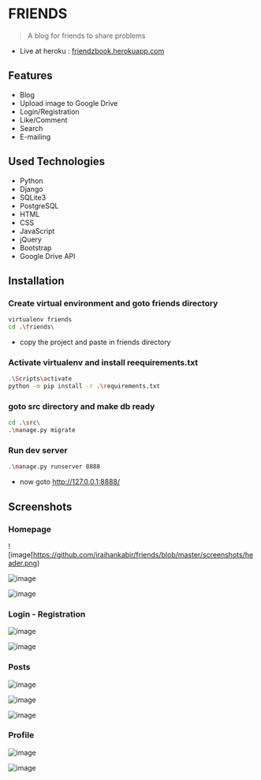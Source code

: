 FRIENDS
=============================================

> A blog for friends to share problems

* Live at heroku : [friendzbook.herokuapp.com](https://friendzbook.herokuapp.com/)

## Features
* Blog
* Upload image to Google Drive
* Login/Registration
* Like/Comment
* Search
* E-mailing

## Used Technologies
* Python
* Django
* SQLite3
* PostgreSQL
* HTML
* CSS
* JavaScript
* jQuery
* Bootstrap
* Google Drive API


## Installation

### Create virtual environment and goto friends directory
```bash
virtualenv friends
cd .\friends\
```
* copy the project and paste in friends directory

### Activate virtualenv and install reequirements.txt
```bash
.\Scripts\activate
python -m pip install -r .\requirements.txt
```
### goto src directory and make db ready
```bash
cd .\src\
.\manage.py migrate
```
### Run dev server
```bash
.\manage.py runserver 8888
```
* now goto http://127.0.0.1:8888/

## Screenshots

### Homepage
![image[https://github.com/iraihankabir/friends/blob/master/screenshots/header.png)

![image](https://github.com/iraihankabir/friends/blob/master/screenshots/index%20page.png)

![image](https://github.com/iraihankabir/friends/blob/master/screenshots/footer.png)


### Login - Registration

![image](https://github.com/iraihankabir/friends/blob/master/screenshots/login.png)

![image](https://github.com/iraihankabir/friends/blob/master/screenshots/registration.png)

### Posts

![image](https://github.com/iraihankabir/friends/blob/master/screenshots/blog.png)

![image](https://github.com/iraihankabir/friends/blob/master/screenshots/posts.png)

![image](https://github.com/iraihankabir/friends/blob/master/screenshots/post%20detail.png)

### Profile

![image](https://github.com/iraihankabir/friends/blob/master/screenshots/profile.png)

![image](https://github.com/iraihankabir/friends/blob/master/screenshots/public%20profile.png)

